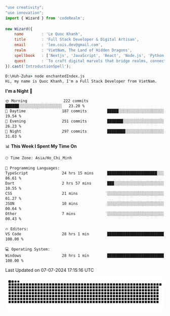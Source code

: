 <!--x axis divider-->

```js 
"use creativity";
"use innovation";
import { Wizard } from 'codeRealm';

new Wizard({
    name        : 'Le Quoc Khanh',
    title       : 'Full Stack Developer & Digital Artisan',
    email       : 'lee.cois.dev@gmail.com',
    realm       : 'VietNam, The Land of Hidden Dragons',
    spellbook   : ['Nextjs', 'JavaScript', 'React', 'Node.js', 'Python', 'Django', 'Cloud Services'],
    quest       : `To craft digital marvels that bridge realms, connect cultures, and bring imagination to life.`,
}).cast('IntroductionSpell');
```

```cmd
D:\Huh-Zuha> node enchantedIndex.js
Hi, my name is Quoc Khanh, I'm a Full Stack Developer from VietNam.
```
<!--START_SECTION:waka-->
**I'm a Night 🦉** 

```text
🌞 Morning                222 commits         ██████░░░░░░░░░░░░░░░░░░░   23.20 % 
🌆 Daytime                187 commits         █████░░░░░░░░░░░░░░░░░░░░   19.54 % 
🌃 Evening                251 commits         ███████░░░░░░░░░░░░░░░░░░   26.23 % 
🌙 Night                  297 commits         ████████░░░░░░░░░░░░░░░░░   31.03 % 
```


📊 **This Week I Spent My Time On** 

```text
🕑︎ Time Zone: Asia/Ho_Chi_Minh

💬 Programming Languages: 
TypeScript               24 hrs 15 mins      ██████████████████████░░░   86.61 % 
Dart                     2 hrs 57 mins       ███░░░░░░░░░░░░░░░░░░░░░░   10.55 % 
CSS                      21 mins             ░░░░░░░░░░░░░░░░░░░░░░░░░   01.27 % 
JSON                     10 mins             ░░░░░░░░░░░░░░░░░░░░░░░░░   00.64 % 
Other                    7 mins              ░░░░░░░░░░░░░░░░░░░░░░░░░   00.43 % 

🔥 Editors: 
VS Code                  28 hrs 1 min        █████████████████████████   100.00 % 

💻 Operating System: 
Windows                  28 hrs 1 min        █████████████████████████   100.00 % 
```


 Last Updated on 07-07-2024 17:15:16 UTC
<!--END_SECTION:waka-->
<picture>
  <source media="(prefers-color-scheme: dark)" srcset="https://raw.githubusercontent.com/leecois/leecois/output/github-contribution-grid-snake-dark.svg">
  <source media="(prefers-color-scheme: light)" srcset="https://raw.githubusercontent.com/leecois/leecois/output/github-contribution-grid-snake.svg">
  <img alt="github contribution grid snake animation" src="https://raw.githubusercontent.com/leecois/leecois/output/github-contribution-grid-snake.svg">
</picture>
